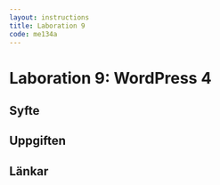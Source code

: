 ```yaml
---
layout: instructions
title: Laboration 9
code: me134a
---
```


# Laboration 9: WordPress 4

## Syfte


## Uppgiften


## Länkar


